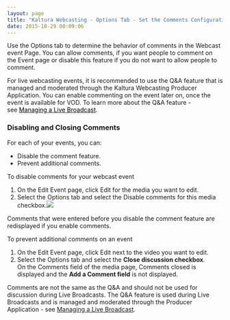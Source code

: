 ```yaml
---
layout: page
title: "Kaltura Webcasting - Options Tab - Set the Comments Configuration "
date: 2015-10-29 00:09:06
---
```


<p>
    Use the Options tab to determine the behavior of comments in the Webcast event Page. You can allow comments, if you want people to comment on the Event page or disable this feature if you do not want to allow people to comment.
  </p>
  
  <p class="mce-note-graphic">
    For live webcasting events, it is recommended to use the Q&A feature that is managed and moderated through the Kaltura Webcasting Producer Application. You can enable commenting on the event later on, once the event is available for VOD. To learn more about the Q&A feature - see<span> <a href="{{site.url}}/documentation/Knowledge/kaltura-webcasting-managing-live-broadcast.html" target="_blank"><span style="color: #000000;">Managing a Live Broadcast</span></a>.</span>
  </p>
  
  <h3>
    Disabling and Closing Comments
  </h3>
  
  <p>
    For each of your events, you can:
  </p>
  
  <ul>
    <li>
      Disable the comment feature.
    </li>
    <li>
      Prevent additional comments.
    </li>
  </ul>
  
  <p class="Procedure mce-procedure">
    To disable comments for your webcast event
  </p>
  
  <ol>
    <li>
      On the Edit Event page, click Edit for the media you want to edit.
    </li>
    <li>
      Select the Options tab and select the Disable comments for this media checkbox.<img src="{{site.url}}/assets/2511">
    </li>
  </ol>
  
  <p class="mce-note-graphic">
    <span>Comments that were entered before you disable the comment feature are redisplayed if you enable comments.</span>
  </p>
  
  <p class="Procedure mce-procedure">
    To prevent additional comments on an event
  </p>
  
  <ol>
    <li>
      On the Edit Event page, click Edit next to the video you want to edit.
    </li>
    <li>
      Select the Options tab and select the <strong>Close discussion checkbox</strong>.<br />On the Comments field of the media page, Comments closed is displayed and the <strong>Add a Comment field</strong> is not displayed.
    </li>
  </ol>
  
  <p class="mce-note-graphic">
    Comments are not the same as the Q&A and should not be used for discussion during Live Broadcasts. The Q&A feature is used during Live Broadcasts and is managed and moderated through the Producer Application - see <a href="{{site.url}}/documentation/Knowledge/kaltura-webcasting-managing-live-broadcast.html" target="_blank"><span>Managing a Live Broadcast</span></a>.
  </p>